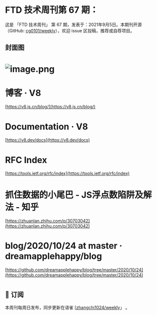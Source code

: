 # FTD 技术周刊第 67 期：
这是 「FTD 技术周刊」 第 67 期，发表于：2021年9月5日。本期刊开源（GitHub: [cg0101/weekly](https://github.com/cg0101/weekly)），欢迎 issue 区投稿，推荐或自荐项目。
## 封面图
# ![image.png](https://cdn.nlark.com/yuque/0/2021/png/132503/1614836649765-e523b1d3-32da-4336-8958-d6012eaea748.png#height=810&id=nf8Bb&margin=%5Bobject%20Object%5D&name=image.png&originHeight=810&originWidth=1080&originalType=binary&size=1706280&status=done&style=none&width=1080)
# 博客 · V8
[https://v8.js.cn/blog/](https://v8.js.cn/blog/)
# Documentation · V8
[https://v8.dev/docs](https://v8.dev/docs)
# RFC Index
[https://tools.ietf.org/rfc/index](https://tools.ietf.org/rfc/index)
# 抓住数据的小尾巴 - JS浮点数陷阱及解法 - 知乎
[https://zhuanlan.zhihu.com/p/30703042](https://zhuanlan.zhihu.com/p/30703042)
# blog/2020/10/24 at master · dreamapplehappy/blog
[https://github.com/dreamapplehappy/blog/tree/master/2020/10/24](https://github.com/dreamapplehappy/blog/tree/master/2020/10/24)
# 



## 📅 订阅
本周刊每周日发布，同步更新在语雀 [[zhangchi1024/weekly](https://www.yuque.com/zhangchi1024/weekly)」 。